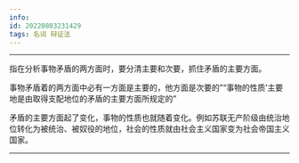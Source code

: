 ```yaml
---
info:
id: 20220803231429
tags: 名词 辩证法
---
```

---

指在分析事物矛盾的两方面时，要分清主要和次要，抓住矛盾的主要方面。

事物矛盾着的两方面中必有一方面是主要的，他方面是次要的”“事物的性质’主要地是由取得支配地位的矛盾的主要方面所规定的”

矛盾的主要方面起了变化，事物的性质也就随着变化。例如苏联无产阶级由统治地位转化为被统治、被奴役的地位，社会的性质就由社会主义国家变为社会帝国主义国家。

---

